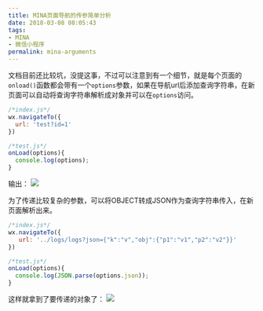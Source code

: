 ```yaml
---
title: MINA页面导航的传参简单分析
date: 2018-03-08 08:05:43
tags: 
- MINA
- 微信小程序
permalink: mina-arguments
---
```


文档目前还比较坑，没提这事，不过可以注意到有一个细节，就是每个页面的`onload()`函数都会带有一个`options`参数，如果在导航url后添加查询字符串，在新页面可以自动将查询字符串解析成对象并可以在`options`访问。

```js
/*index.js*/
wx.navigateTo({
  url: 'test?id=1'
})
```

<!-- more -->

```js
/*test.js*/
onLoad(options){
  console.log(options);
}
```
输出：
![](http://odovakhft.bkt.clouddn.com/QQ%E6%88%AA%E5%9B%BE20160929232130.png)

为了传递比较复杂的参数，可以将OBJECT转成JSON作为查询字符串传入，在新页面解析出来。
```js
/*index.js*/
wx.navigateTo({
   url: '../logs/logs?json={"k":"v","obj":{"p1":"v1","p2":"v2"}}'
})
```
```js
/*test.js*/
onLoad(options){
  console.log(JSON.parse(options.json));
}
```

这样就拿到了要传递的对象了：
![](http://odovakhft.bkt.clouddn.com/QQ%E6%88%AA%E5%9B%BE20160929232701.png)